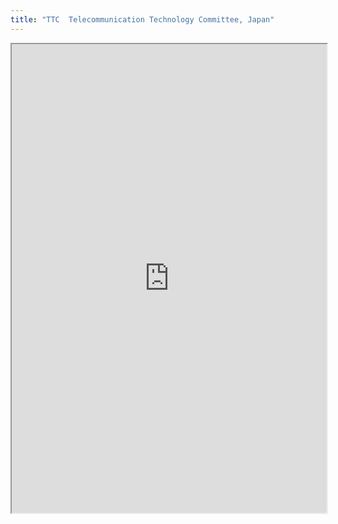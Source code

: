 ```yaml
---
title: "TTC  Telecommunication Technology Committee, Japan"
---
```



<iframe height="750" width="100%" src="https://ewelton.github.io/ktest/wiki.html#TTC%20%20Telecommunication%20Technology%20Committee,%20Japan"></iframe>
